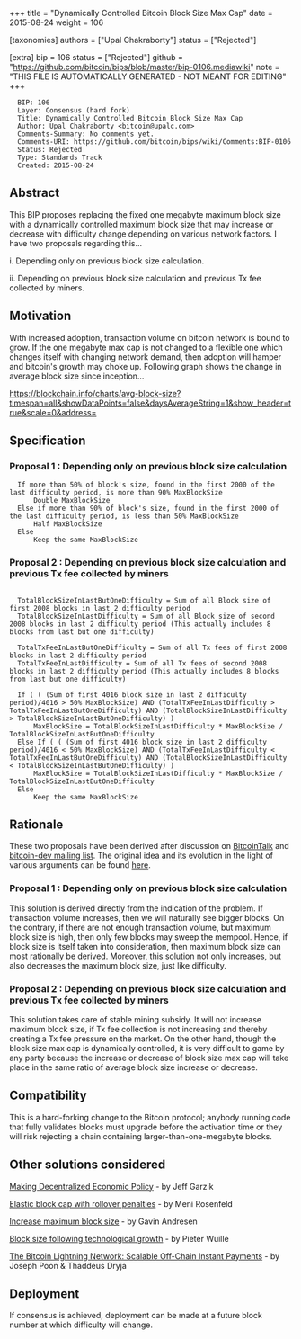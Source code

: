 
+++
title = "Dynamically Controlled Bitcoin Block Size Max Cap"
date = 2015-08-24
weight = 106

[taxonomies]
authors = ["Upal Chakraborty"]
status = ["Rejected"]

[extra]
bip = 106
status = ["Rejected"]
github = "https://github.com/bitcoin/bips/blob/master/bip-0106.mediawiki"
note = "THIS FILE IS AUTOMATICALLY GENERATED - NOT MEANT FOR EDITING"
+++

```
  BIP: 106
  Layer: Consensus (hard fork)
  Title: Dynamically Controlled Bitcoin Block Size Max Cap
  Author: Upal Chakraborty <bitcoin@upalc.com>
  Comments-Summary: No comments yet.
  Comments-URI: https://github.com/bitcoin/bips/wiki/Comments:BIP-0106
  Status: Rejected
  Type: Standards Track
  Created: 2015-08-24
```

<h2>Abstract</h2>


This BIP proposes replacing the fixed one megabyte maximum block size with a dynamically controlled maximum block size that may increase or decrease with difficulty change depending on various network factors. I have two proposals regarding this...

i. Depending only on previous block size calculation.

ii. Depending on previous block size calculation and previous Tx fee collected by miners.

<h2>Motivation</h2>


With increased adoption, transaction volume on bitcoin network is bound to grow. If the one megabyte max cap is not changed to a flexible one which changes itself with changing network demand, then adoption will hamper and bitcoin's growth may choke up. Following graph shows the change in average block size since inception...

https://blockchain.info/charts/avg-block-size?timespan=all&showDataPoints=false&daysAverageString=1&show_header=true&scale=0&address=

<h2>Specification</h2>


<h3>Proposal 1 : Depending only on previous block size calculation</h3>


```
  If more than 50% of block's size, found in the first 2000 of the last difficulty period, is more than 90% MaxBlockSize
      Double MaxBlockSize
  Else if more than 90% of block's size, found in the first 2000 of the last difficulty period, is less than 50% MaxBlockSize
      Half MaxBlockSize
  Else
      Keep the same MaxBlockSize
```


<h3>Proposal 2 : Depending on previous block size calculation and previous Tx fee collected by miners</h3>

```
  
  TotalBlockSizeInLastButOneDifficulty = Sum of all Block size of first 2008 blocks in last 2 difficulty period
  TotalBlockSizeInLastDifficulty = Sum of all Block size of second 2008 blocks in last 2 difficulty period (This actually includes 8 blocks from last but one difficulty)
  
  TotalTxFeeInLastButOneDifficulty = Sum of all Tx fees of first 2008 blocks in last 2 difficulty period
  TotalTxFeeInLastDifficulty = Sum of all Tx fees of second 2008 blocks in last 2 difficulty period (This actually includes 8 blocks from last but one difficulty)
  
  If ( ( (Sum of first 4016 block size in last 2 difficulty period)/4016 > 50% MaxBlockSize) AND (TotalTxFeeInLastDifficulty > TotalTxFeeInLastButOneDifficulty) AND (TotalBlockSizeInLastDifficulty > TotalBlockSizeInLastButOneDifficulty) )
      MaxBlockSize = TotalBlockSizeInLastDifficulty * MaxBlockSize / TotalBlockSizeInLastButOneDifficulty
  Else If ( ( (Sum of first 4016 block size in last 2 difficulty period)/4016 < 50% MaxBlockSize) AND (TotalTxFeeInLastDifficulty < TotalTxFeeInLastButOneDifficulty) AND (TotalBlockSizeInLastDifficulty < TotalBlockSizeInLastButOneDifficulty) )
      MaxBlockSize = TotalBlockSizeInLastDifficulty * MaxBlockSize / TotalBlockSizeInLastButOneDifficulty
  Else
      Keep the same MaxBlockSize
```


<h2>Rationale</h2>


These two proposals have been derived after discussion on <a href="https://bitcointalk.org/index.php?topic=1154536.0" target="_blank">BitcoinTalk</a> and <a href="http://lists.linuxfoundation.org/pipermail/bitcoin-dev/2015-August/010285.html" target="_blank">bitcoin-dev mailing list</a>. The original idea and its evolution in the light of various arguments can be found <a href="http://upalc.com/maxblocksize.php" target="_blank">here</a>.

<h3>Proposal 1 : Depending only on previous block size calculation</h3>


This solution is derived directly from the indication of the problem. If transaction volume increases, then we will naturally see bigger blocks. On the contrary, if there are not enough transaction volume, but maximum block size is high, then only few blocks may sweep the mempool. Hence, if block size is itself taken into consideration, then maximum block size can most rationally be derived. Moreover, this solution not only increases, but also decreases the maximum block size, just like difficulty.

<h3>Proposal 2 : Depending on previous block size calculation and previous Tx fee collected by miners</h3>


This solution takes care of stable mining subsidy. It will not increase maximum block size, if Tx fee collection is not increasing and thereby creating a Tx fee pressure on the market. On the other hand, though the block size max cap is dynamically controlled, it is very difficult to game by any party because the increase or decrease of block size max cap will take place in the same ratio of average block size increase or decrease.

<h2>Compatibility</h2>


This is a hard-forking change to the Bitcoin protocol; anybody running code that fully validates blocks must upgrade before the activation time or they will risk rejecting a chain containing larger-than-one-megabyte blocks.

<h2>Other solutions considered</h2>


<a href="http://gtf.org/garzik/bitcoin/BIP100-blocksizechangeproposal.pdf" target="_blank">Making Decentralized Economic Policy</a> - by Jeff Garzik

<a href="https://bitcointalk.org/index.php?topic=1078521.0" target="_blank">Elastic block cap with rollover penalties</a> - by Meni Rosenfeld

<a href="/101" target="_blank">Increase maximum block size</a> - by Gavin Andresen

<a href="https://gist.github.com/sipa/c65665fc360ca7a176a6" target="_blank">Block size following technological growth</a> - by Pieter Wuille

<a href="https://lightning.network/lightning-network-paper.pdf" target="_blank">The Bitcoin Lightning Network: Scalable Off-Chain Instant Payments</a> - by Joseph Poon & Thaddeus Dryja

<h2>Deployment</h2>


If consensus is achieved, deployment can be made at a future block number at which difficulty will change.
